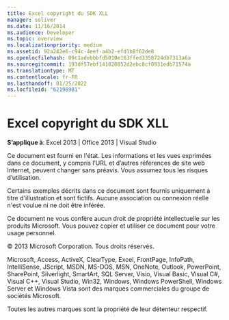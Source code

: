 ```yaml
---
title: Excel copyright du SDK XLL
manager: soliver
ms.date: 11/16/2014
ms.audience: Developer
ms.topic: overview
ms.localizationpriority: medium
ms.assetid: 92a242e6-c94c-4eef-a4b2-efd1b8f62de8
ms.openlocfilehash: 09c1adebbbfd5010e163ffed3358724db7313a6a
ms.sourcegitcommit: 193df57ebf141020852d2ebc8cf0931edb71574a
ms.translationtype: MT
ms.contentlocale: fr-FR
ms.lasthandoff: 01/25/2022
ms.locfileid: "62198981"
---
```

# <a name="excel-xll-sdk-copyright-notice"></a>Excel copyright du SDK XLL

 **S’applique à**: Excel 2013 | Office 2013 | Visual Studio 
  
Ce document est fourni en l'état. Les informations et les vues exprimées dans ce document, y compris l’URL et d’autres références de site web Internet, peuvent changer sans préavis. Vous assumez tous les risques d’utilisation. 
  
Certains exemples décrits dans ce document sont fournis uniquement à titre d'illustration et sont fictifs. Aucune association ou connexion réelle n'est voulue ni ne doit être inférée.
  
Ce document ne vous confère aucun droit de propriété intellectuelle sur les produits Microsoft. Vous pouvez copier et utiliser ce document pour votre usage personnel. 
  
© 2013 Microsoft Corporation. Tous droits réservés.
  
Microsoft, Access, ActiveX, ClearType, Excel, FrontPage, InfoPath, IntelliSense, JScript, MSDN, MS-DOS, MSN, OneNote, Outlook, PowerPoint, SharePoint, Silverlight, SmartArt, SQL Server, Visio, Visual Basic, Visual C#, Visual C++, Visual Studio, Win32, Windows, Windows PowerShell, Windows Server et Windows Vista sont des marques commerciales du groupe de sociétés Microsoft.
  
Toutes les autres marques sont la propriété de leur détenteur respectif.
  

